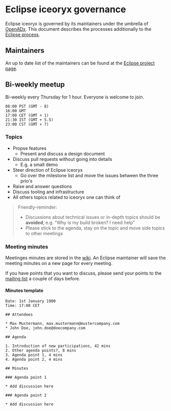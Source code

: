 # Eclipse iceoryx governance

Eclipse iceoryx is governed by its maintainers under the umbrella of [OpenADx](https://openadx.eclipse.org/).
This document describes the processes additionally to the [Eclipse process](https://www.eclipse.org/projects/handbook/).

## Maintainers

An up to date list of the maintainers can be found at the [Eclipse project page](https://projects.eclipse.org/projects/technology.iceoryx/who).

## Bi-weekly meetup

Bi-weekly every Thursday for 1 hour. Everyone is welcome to join.

```
08:00 PST (GMT - 8)
16:00 GMT
17:00 CET (GMT + 1)
21:30 IST (GMT + 5.5)
23:00 CST (GMT + 7)
```

### Topics

* Propse features
  * Present and discuss a design document
* Discuss pull requests without going into details
  * E.g. a small demo
* Steer direction of Eclipse iceoryx
  * Go over the milestone list and move the issues between the three prio's
* Raise and answer questions
* Discuss tooling and infrastructure
* All others topics related to iceoryx one can think of

> Friendly-reminder:
>
> * Discussions about technical issues or in-depth topics should be **avoided**, e.g. "Why is my build broken? I need help"
> * Please stick to the agenda, stay on the topic and move side topics to other meetings

### Meeting minutes

Meetinges minutes are stored in the [wiki](https://github.com/eclipse/iceoryx/wiki/Developer-meetup).
An Eclipse maintainer will save the meeting minutes on a new page for every meeting.

If you have points that you want to discuss, please send your points to the [mailing list](mailto:iceoryx-dev@eclipse.org) a couple of days before.

#### Minutes template

```
Date: 1st January 1900
Time: 17:00 CET

## Attendees

* Max Mustermann, max.mustermann@mustercompany.com
* John Doe, john.doe@doecompany.com

## Agenda

1. Introduction of new participations, 42 mins
2. Other agenda points?, 8 mins
3. Agenda point 1, 4 mins
4. Agenda point 2, 4 mins

## Minutes

### Agenda point 1

* Add discussion here

### Agenda point 2

* Add discussion here

```
